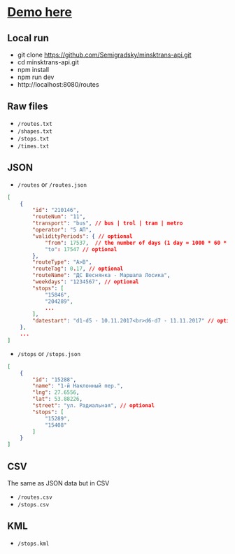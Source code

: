 [Demo here](https://rebrand.ly/minsktrans-stops)
===
Local run
---
- git clone https://github.com/Semigradsky/minsktrans-api.git
- cd minsktrans-api.git
- npm install
- npm run dev
- http://localhost:8080/routes

Raw files
---
- `/routes.txt`
- `/shapes.txt`
- `/stops.txt`
- `/times.txt`

JSON
---
- `/routes` or `/routes.json`
```json
[
    {
        "id": "210146",
        "routeNum": "11",
        "transport": "bus", // bus | trol | tram | metro
        "operator": "5 АП",
        "validityPeriods": { // optional
            "from": 17537,  // the number of days (1 day = 1000 * 60 * 60 * 24 milliseconds) elapsed since January 1, 1970 00:00:00 UTC.
            "to": 17547 // optional
        },
        "routeType": "A>B",
        "routeTag": 0.17, // optional
        "routeName": "ДС Веснянка - Маршала Лосика",
        "weekdays": "1234567", // optional
        "stops": [
            "15846",
            "204289",
            ...
        ],
        "datestart": "d1-d5 - 10.11.2017<br>d6-d7 - 11.11.2017" // optional
    },
    ...
]
```
- `/stops` or `/stops.json`
```json
[
    {
        "id": "15288",
        "name": "1-й Наклонный пер.",
        "lng": 27.6556,
		"lat": 53.88226,
		"street": "ул. Радиальная", // optional
        "stops": [
            "15289",
            "15408"
        ]
    }
]
```

CSV
---
The same as JSON data but in CSV
- `/routes.csv`
- `/stops.csv`

KML
---
- `/stops.kml`

